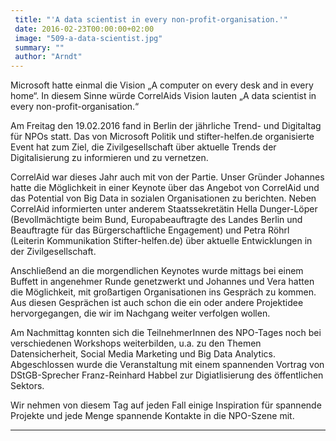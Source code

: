 ```yaml
---
 title: "'A data scientist in every non-profit-organisation.'"
 date: 2016-02-23T00:00:00+02:00
 image: "509-a-data-scientist.jpg"
 summary: ""
 author: "Arndt"
---
```



Microsoft hatte einmal die Vision „A computer on every desk and in every
home“. In diesem Sinne würde CorrelAids Vision lauten „A data scientist
in every non-profit-organisation.“

Am Freitag den 19.02.2016 fand in Berlin der jährliche Trend- und
Digitaltag für NPOs statt. Das von Microsoft Politik und
stifter-helfen.de organisierte Event hat zum Ziel, die Zivilgesellschaft
über aktuelle Trends der Digitalisierung zu informieren und zu
vernetzen.

CorrelAid war dieses Jahr auch mit von der Partie. Unser Gründer
Johannes hatte die Möglichkeit in einer Keynote über das Angebot von
CorrelAid und das Potential von Big Data in sozialen Organisationen zu
berichten. Neben CorrelAid informierten unter anderem Staatssekretätin
Hella Dunger-Löper (Bevollmächtigte beim Bund, Europabeauftragte des
Landes Berlin und Beauftragte für das Bürgerschaftliche Engagement) und
Petra Röhrl (Leiterin Kommunikation Stifter-helfen.de) über aktuelle
Entwicklungen in der Zivilgesellschaft.

Anschließend an die morgendlichen Keynotes wurde mittags bei einem
Buffett in angenehmer Runde genetzwerkt und Johannes und Vera hatten die
Möglichkeit, mit großartigen Organisationen ins Gespräch zu kommen. Aus
diesen Gesprächen ist auch schon die ein oder andere Projektidee
hervorgegangen, die wir im Nachgang weiter verfolgen wollen.

Am Nachmittag konnten sich die TeilnehmerInnen des NPO-Tages noch bei
verschiedenen Workshops weiterbilden, u.a. zu den Themen
Datensicherheit, Social Media Marketing und Big Data Analytics.
Abgeschlossen wurde die Veranstaltung mit einem spannenden Vortrag von
DStGB-Sprecher Franz-Reinhard Habbel zur Digiatlisierung des
öffentlichen Sektors.

Wir nehmen von diesem Tag auf jeden Fall einige Inspiration für
spannende Projekte und jede Menge spannende Kontakte in die NPO-Szene
mit.

------------------------------------------------------------------------


